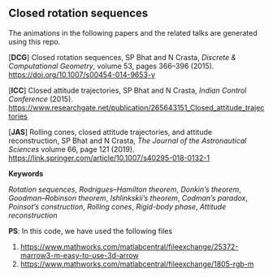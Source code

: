 ## Closed rotation sequences

The animations in the following papers and the related talks are generated using this repo.

[**DCG**] Closed rotation sequences, SP Bhat and N Crasta, *Discrete & Computational Geometry*, volume 53, pages 366–396 (2015). https://doi.org/10.1007/s00454-014-9653-y

[**ICC**] Closed attitude trajectories, SP Bhat and N Crasta, *Indian Control Conference* (2015). https://www.researchgate.net/publication/265643151_Closed_attitude_trajectories

[**JAS**] Rolling cones, closed attitude trajectories, and attitude reconstruction, SP Bhat and N Crasta, *The Journal of the Astronautical Sciences* volume 66, page 121 (2019). https://link.springer.com/article/10.1007/s40295-018-0132-1


**Keywords**

*Rotation sequences*, *Rodrigues–Hamilton theorem*, *Donkin’s theorem*, *Goodman–Robinson theorem*, *Ishlinkskii’s theorem*, *Codman’s paradox*, *Poinsot’s construction*, *Rolling cones*, *Rigid-body phase*, *Attitude reconstruction*

**PS**: In this code, we have used the following files
1. https://www.mathworks.com/matlabcentral/fileexchange/25372-marrow3-m-easy-to-use-3d-arrow
2. https://www.mathworks.com/matlabcentral/fileexchange/1805-rgb-m
